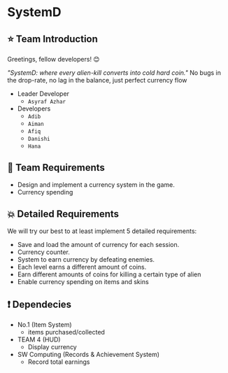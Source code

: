 # SystemD
## :star: Team Introduction
Greetings, fellow developers! :blush:

_"SystemD: where every alien-kill converts into cold hard coin."_
No bugs in the drop-rate, no lag in the balance,
just perfect currency flow

- Leader Developer
    - `Asyraf Azhar`
- Developers
    - `Adib`
    - `Aiman`
    - `Afiq`
    - `Danishi`
    - `Hana`
## :star2: Team Requirements
-  Design and implement a currency system in the game.
-  Currency spending
## :boom: Detailed Requirements
We will try our best to at least implement 5 detailed requirements:
- Save and load the amount of currency for each session.
- Currency counter.
- System to earn currency by defeating enemies.
- Each level earns a different amount of coins.
- Earn different amounts of coins for killing a certain type of alien
- Enable currency spending on items and skins 
## :exclamation: Dependecies
- No.1 (Item System) 
    - items purchased/collected 
- TEAM 4 (HUD)
    - Display currency
- SW Computing (Records & Achievement System)
    - Record total earnings
